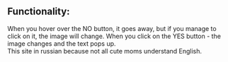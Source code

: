 ## Functionality: 
When you hover over the NO button, it goes away, but if you manage to click on it, the image will change. 
When you click on the YES button - the image changes and the text pops up.  
This site in russian because not all cute moms understand English.
